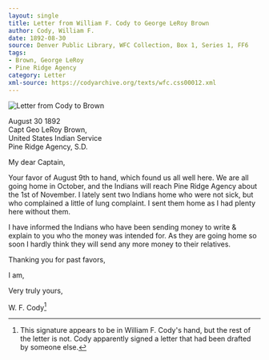 ```yaml
---
layout: single
title: Letter from William F. Cody to George LeRoy Brown
author: Cody, William F.
date: 1892-08-30
source: Denver Public Library, WFC Collection, Box 1, Series 1, FF6
tags:
- Brown, George LeRoy
- Pine Ridge Agency
category: Letter
xml-source: https://codyarchive.org/texts/wfc.css00012.xml
---
```


![Letter from Cody to Brown](https://codyarchive.org/figures/250/wfc.css00012_img_0.jpg "Letter from Cody to Brown")

August 30 1892  
Capt Geo LeRoy Brown,  
United States Indian Service  
Pine Ridge Agency, S.D.

My dear Captain,

Your favor of August 9th to hand, which found us all well here. We are all going home in October, and the Indians will reach Pine Ridge Agency about the 1st of November. I lately sent two Indians home who were not sick, but who complained a little of lung complaint. I sent them home as I had plenty here without them.

I have informed the Indians who have been sending money to write & explain to you who the money was intended for. As they are going home so soon I hardly think they will send any more money to their relatives.

Thanking you for past favors,

I am,

Very truly yours,

W. F. Cody[^1]

[^1]: This signature appears to be in William F. Cody's hand, but the rest of the letter is not. Cody apparently signed a letter that had been drafted by someone else.